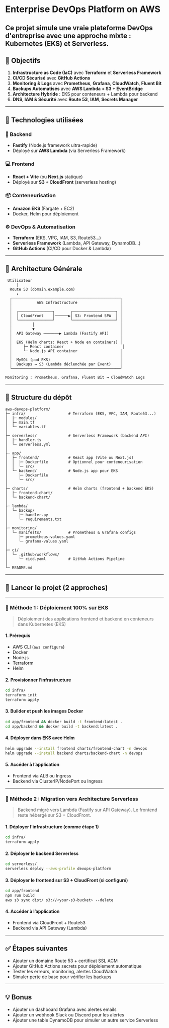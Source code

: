 # Enterprise DevOps Platform on AWS

Ce projet simule une vraie plateforme DevOps d'entreprise avec une approche mixte : Kubernetes (EKS) **et Serverless**.
---

## 🎯 Objectifs

1. **Infrastructure as Code (IaC)** avec **Terraform** et **Serverless Framework**
2. **CI/CD Sécurisé** avec **GitHub Actions**
3. **Monitoring & Logs** avec **Prometheus**, **Grafana**, **CloudWatch**, **Fluent Bit**
4. **Backups Automatisés** avec **AWS Lambda + S3 + EventBridge**
5. **Architecture Hybride** : EKS pour conteneurs + Lambda pour backend
6. **DNS, IAM & Sécurité** avec **Route 53**, **IAM**, **Secrets Manager**

---

## 🧠 Technologies utilisées

### 🔧 Backend

* **Fastify** (Node.js framework ultra-rapide)
* Déployé sur **AWS Lambda** (via Serverless Framework)

### 💻 Frontend

* **React + Vite** (ou **Next.js** statique)
* Déployé sur **S3 + CloudFront** (serverless hosting)

### 📦 Conteneurisation

* **Amazon EKS** (Fargate + EC2)
* Docker, Helm pour déploiement

### ⚙️ DevOps & Automatisation

* **Terraform** (EKS, VPC, IAM, S3, Route53...)
* **Serverless Framework** (Lambda, API Gateway, DynamoDB...)
* **GitHub Actions** (CI/CD pour Docker & Lambda)

---

## 📐 Architecture Générale

```text
 Utilisateur
     |
  Route 53 (domain.example.com)
     ↓
  ┌────────────────────────────────────────────────┐
  │           AWS Infrastructure                   │
  │                                                │
  │  ┌───────────────┐       ┌───────────────────┐ │
  │  │ CloudFront    │──────▶│ S3: Frontend SPA  │ │
  │  └───────────────┘       └───────────────────┘ │
  │         │                                      │
  │         ▼                                      │
  │  API Gateway ───────▶ Lambda (Fastify API)     │
  │                                                │
  │  EKS (Helm charts: React + Node en containers) │
  │     ├─ React container                          │
  │     └─ Node.js API container                   │
  │                                                │
  │  MySQL (pod EKS)                               │
  │  Backups → S3 (Lambda déclenchée par Event)    │
  └────────────────────────────────────────────────┘

Monitoring : Prometheus, Grafana, Fluent Bit → CloudWatch Logs
```

---

## 📂 Structure du dépôt

```text
aws-devops-platform/
├─ infra/                   # Terraform (EKS, VPC, IAM, Route53...)
│  ├─ modules/
│  ├─ main.tf
│  └─ variables.tf
│
├─ serverless/              # Serverless Framework (backend API)
│  ├─ handler.js
│  └─ serverless.yml
│
├─ app/
│  ├─ frontend/             # React app (Vite ou Next.js)
│  │  ├─ Dockerfile         # Optionnel pour conteneurisation
│  │  └─ src/
│  └─ backend/              # Node.js app pour EKS
│     ├─ Dockerfile
│     └─ src/
│
├─ charts/                  # Helm charts (frontend + backend EKS)
│  ├─ frontend-chart/
│  └─ backend-chart/
│
├─ lambda/
│  └─ backup/
│     ├─ handler.py
│     └─ requirements.txt
│
├─ monitoring/
│  └─ manifests/            # Prometheus & Grafana configs
│     ├─ prometheus-values.yaml
│     └─ grafana-values.yaml
│
├─ ci/
│  └─ .github/workflows/
│     └─ cicd.yaml          # GitHub Actions Pipeline
│
└─ README.md
```

---

## 🚀 Lancer le projet (2 approches)

---

### 🔹 Méthode 1 : **Déploiement 100% sur EKS**

> Déploiement des applications frontend et backend en conteneurs dans Kubernetes (EKS)

#### 1. Prérequis

* AWS CLI (`aws configure`)
* Docker
* Node.js
* Terraform
* Helm

#### 2. Provisionner l’infrastructure

```bash
cd infra/
terraform init
terraform apply
```

#### 3. Builder et push les images Docker

```bash
cd app/frontend && docker build -t frontend:latest .
cd app/backend && docker build -t backend:latest .
```

#### 4. Déployer dans EKS avec Helm

```bash
helm upgrade --install frontend charts/frontend-chart -n devops
helm upgrade --install backend charts/backend-chart -n devops
```

#### 5. Accéder à l’application

* Frontend via ALB ou Ingress
* Backend via ClusterIP/NodePort ou Ingress

---

### 🔹 Méthode 2 : **Migration vers Architecture Serverless**

> Backend migré vers Lambda (Fastify sur API Gateway). Le frontend reste hébergé sur S3 + CloudFront.

#### 1. Déployer l’infrastructure (comme étape 1)

```bash
cd infra/
terraform apply
```

#### 2. Déployer le backend Serverless

```bash
cd serverless/
serverless deploy --aws-profile devops-platform
```

#### 3. Déployer le frontend sur S3 + CloudFront (si configuré)

```bash
cd app/frontend
npm run build
aws s3 sync dist/ s3://<your-s3-bucket> --delete
```

#### 4. Accéder à l’application

* Frontend via CloudFront + Route53
* Backend via API Gateway (Lambda)

---

## ✅ Étapes suivantes

* Ajouter un domaine Route 53 + certificat SSL ACM
* Ajouter GitHub Actions secrets pour déploiement automatique
* Tester les erreurs, monitoring, alertes CloudWatch
* Simuler perte de base pour vérifier les backups

---

## 💡 Bonus

* Ajouter un dashboard Grafana avec alertes emails
* Ajouter un webhook Slack ou Discord pour les alertes
* Ajouter une table DynamoDB pour simuler un autre service Serverless


